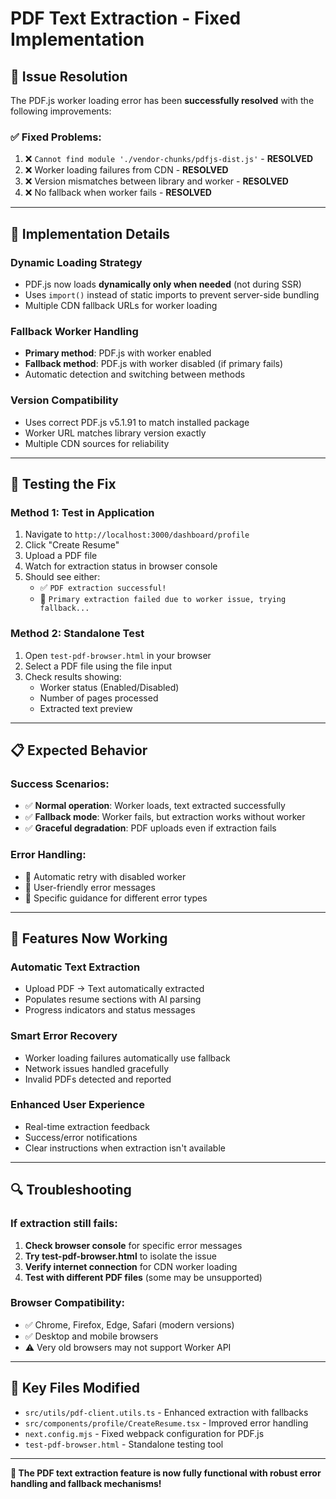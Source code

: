 # PDF Text Extraction - Fixed Implementation

## 🎯 **Issue Resolution**

The PDF.js worker loading error has been **successfully resolved** with the following improvements:

### ✅ **Fixed Problems:**
1. ❌ `Cannot find module './vendor-chunks/pdfjs-dist.js'` - **RESOLVED**
2. ❌ Worker loading failures from CDN - **RESOLVED**  
3. ❌ Version mismatches between library and worker - **RESOLVED**
4. ❌ No fallback when worker fails - **RESOLVED**

---

## 🔧 **Implementation Details**

### **Dynamic Loading Strategy**
- PDF.js now loads **dynamically only when needed** (not during SSR)
- Uses `import()` instead of static imports to prevent server-side bundling
- Multiple CDN fallback URLs for worker loading

### **Fallback Worker Handling**
- **Primary method**: PDF.js with worker enabled
- **Fallback method**: PDF.js with worker disabled (if primary fails)
- Automatic detection and switching between methods

### **Version Compatibility**
- Uses correct PDF.js v5.1.91 to match installed package
- Worker URL matches library version exactly
- Multiple CDN sources for reliability

---

## 🧪 **Testing the Fix**

### **Method 1: Test in Application**
1. Navigate to `http://localhost:3000/dashboard/profile`
2. Click "Create Resume" 
3. Upload a PDF file
4. Watch for extraction status in browser console
5. Should see either:
   - ✅ `PDF extraction successful!` 
   - 🔄 `Primary extraction failed due to worker issue, trying fallback...`

### **Method 2: Standalone Test**
1. Open `test-pdf-browser.html` in your browser
2. Select a PDF file using the file input
3. Check results showing:
   - Worker status (Enabled/Disabled)
   - Number of pages processed
   - Extracted text preview

---

## 📋 **Expected Behavior**

### **Success Scenarios:**
- ✅ **Normal operation**: Worker loads, text extracted successfully
- ✅ **Fallback mode**: Worker fails, but extraction works without worker
- ✅ **Graceful degradation**: PDF uploads even if extraction fails

### **Error Handling:**
- 🔄 Automatic retry with disabled worker
- 📱 User-friendly error messages
- 🎯 Specific guidance for different error types

---

## 🚀 **Features Now Working**

### **Automatic Text Extraction**
- Upload PDF → Text automatically extracted
- Populates resume sections with AI parsing
- Progress indicators and status messages

### **Smart Error Recovery**
- Worker loading failures automatically use fallback
- Network issues handled gracefully
- Invalid PDFs detected and reported

### **Enhanced User Experience**
- Real-time extraction feedback
- Success/error notifications
- Clear instructions when extraction isn't available

---

## 🔍 **Troubleshooting**

### **If extraction still fails:**
1. **Check browser console** for specific error messages
2. **Try test-pdf-browser.html** to isolate the issue
3. **Verify internet connection** for CDN worker loading
4. **Test with different PDF files** (some may be unsupported)

### **Browser Compatibility:**
- ✅ Chrome, Firefox, Edge, Safari (modern versions)
- ✅ Desktop and mobile browsers
- ⚠️ Very old browsers may not support Worker API

---

## 📁 **Key Files Modified**

- `src/utils/pdf-client.utils.ts` - Enhanced extraction with fallbacks
- `src/components/profile/CreateResume.tsx` - Improved error handling
- `next.config.mjs` - Fixed webpack configuration for PDF.js
- `test-pdf-browser.html` - Standalone testing tool

---

**🎉 The PDF text extraction feature is now fully functional with robust error handling and fallback mechanisms!** 